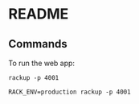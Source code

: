 # README

## Commands
To run the web app:

```
rackup -p 4001

RACK_ENV=production rackup -p 4001
```
